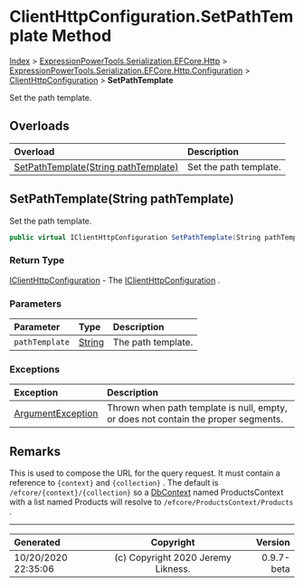 ﻿# ClientHttpConfiguration.SetPathTemplate Method

[Index](../index.md) > [ExpressionPowerTools.Serialization.EFCore.Http](ExpressionPowerTools.Serialization.EFCore.Http.a.md) > [ExpressionPowerTools.Serialization.EFCore.Http.Configuration](ExpressionPowerTools.Serialization.EFCore.Http.Configuration.n.md) > [ClientHttpConfiguration](ExpressionPowerTools.Serialization.EFCore.Http.Configuration.ClientHttpConfiguration.cs.md) > **SetPathTemplate**

Set the path template.

## Overloads

| Overload | Description |
| :-- | :-- |
| [SetPathTemplate(String pathTemplate)](#setpathtemplatestring-pathtemplate) | Set the path template. |
## SetPathTemplate(String pathTemplate)

Set the path template.

```csharp
public virtual IClientHttpConfiguration SetPathTemplate(String pathTemplate)
```

### Return Type

 [IClientHttpConfiguration](ExpressionPowerTools.Serialization.EFCore.Http.Signatures.IClientHttpConfiguration.i.md)  - The [IClientHttpConfiguration](ExpressionPowerTools.Serialization.EFCore.Http.Signatures.IClientHttpConfiguration.i.md) .

### Parameters

| Parameter | Type | Description |
| :-- | :-- | :-- |
| `pathTemplate` | [String](https://docs.microsoft.com/dotnet/api/system.string) | The path template. |

### Exceptions

| Exception | Description |
| :-- | :-- |
| [ArgumentException](https://docs.microsoft.com/dotnet/api/system.argumentexception) | Thrown when path template is null, empty, or does not contain the proper segments. |

## Remarks

This is used to compose the URL for the query request. It must contain
            a reference to `{context}` and `{collection}` . The default
            is `/efcore/{context}/{collection}` so a [DbContext](https://docs.microsoft.com/dotnet/api/microsoft.entityframeworkcore.dbcontext) named ProductsContext with a list named Products will resolve to `/efcore/ProductsContext/Products` .


---

| Generated | Copyright | Version |
| :-- | :-: | --: |
| 10/20/2020 22:35:06 | (c) Copyright 2020 Jeremy Likness. | 0.9.7-beta |
